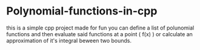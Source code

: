 # Polynomial-functions-in-cpp
this is a simple cpp project made for fun
you can define a list of polunomial functions and then evaluate said functions at a point ( f(x) ) or calculate an approximation of it's integral beween two bounds.

